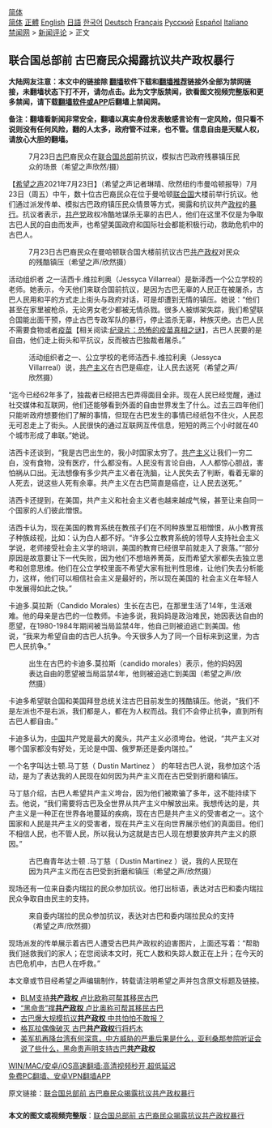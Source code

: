  <!-- 面包屑导航 --> <div class="breadcrumb"><!-- GTranslate: https://gtranslate.io/ -->  <div class="switcher notranslate">  <div class="selected">  <a href="#" onclick="return false;"> 简体</a>  </div>  <div class="option">  <a href="https://www.bannedbook.org" onclick="doGTranslate('zh-CN|zh-CN');jQuery('div.switcher div.selected a').html(jQuery(this).html());return false;" title="简体中文" class="nturl selected"> 简体</a>  <a href="https://www.bannedbook.org/zh-tw/" onclick="doGTranslate('zh-CN|zh-TW');jQuery('div.switcher div.selected a').html(jQuery(this).html());return false;" title="繁體中文" class="nturl"> 正體</a>  <a href="https://www.bannedbook.org/en/" onclick="doGTranslate('zh-CN|en');jQuery('div.switcher div.selected a').html(jQuery(this).html());return false;" title="English" class="nturl"> English</a>  <a href="https://www.bannedbook.org/ja/" onclick="doGTranslate('zh-CN|ja');jQuery('div.switcher div.selected a').html(jQuery(this).html());return false;" title="日本語" class="nturl"> 日語</a>  <a href="https://www.bannedbook.org/ko/" onclick="doGTranslate('zh-CN|ko');jQuery('div.switcher div.selected a').html(jQuery(this).html());return false;" title="한국어" class="nturl"> 한국어</a>  <a href="https://www.bannedbook.org/de/" onclick="doGTranslate('zh-CN|de');jQuery('div.switcher div.selected a').html(jQuery(this).html());return false;" title="Deutsch" class="nturl"> Deutsch</a>  <a href="https://www.bannedbook.org/fr/" onclick="doGTranslate('zh-CN|fr');jQuery('div.switcher div.selected a').html(jQuery(this).html());return false;" title="Français" class="nturl"> Français</a>  <a href="https://www.bannedbook.org/ru/" onclick="doGTranslate('zh-CN|ru');jQuery('div.switcher div.selected a').html(jQuery(this).html());return false;" title="Русский" class="nturl"> Русский</a>  <a href="https://www.bannedbook.org/es/" onclick="doGTranslate('zh-CN|es');jQuery('div.switcher div.selected a').html(jQuery(this).html());return false;" title="Español" class="nturl"> Español</a>  <a href="https://www.bannedbook.org/it/" onclick="doGTranslate('zh-CN|it');jQuery('div.switcher div.selected a').html(jQuery(this).html());return false;" title="Italiano" class="nturl"> Italiano</a>  </div>  </div>      <div class='breadcrumb-sub'><!-- Breadcrumb NavXT 6.3.0 --> <a href="https://www.bannedbook.org/" class="home">禁闻网</a> &gt; <a href="https://www.bannedbook.org/bnews/comments/" class="category">新闻评论</a> &gt; 正文</div></div><h2>联合国总部前 古巴裔民众揭露抗议共产政权暴行</h2> <p class="notice"><b>大陆网友注意：本文中的链接除 <a href="https://github.com/bannedbook/fanqiang" >翻墙</a>软件下载和<a href="https://github.com/killgcd/justmysocks/blob/master/README.md">翻墙推荐</a>链接外全部为禁网链接，未翻墙状态下打不开，请勿点击。此为文字版禁闻，欲看图文视频完整版和更多禁闻，请下载<a href="https://github.com/bannedbook/fanqiang">翻墙软件或APP</a>后翻墙上禁闻网。</p><p>备注：翻墙看新闻非常安全，翻墙以真实身份发表敏感言论有一定风险，但只看不说则没有任何风险，翻的人太多，政府管不过来，也不管。信息自由是天赋人权，请放心大胆的翻墙。</b></p>  <div class="entry"> <figure> <p><figcaption>7月23日<a href="https://www.bannedbook.org/bnews/tag/%e5%8f%a4%e5%b7%b4/" class="st_tag internal_tag" rel="tag" title="标签 古巴 下的日志">古巴</a>裔民众在<a href="https://www.bannedbook.org/bnews/tag/%e8%81%94%e5%90%88%e5%9b%bd%e6%80%bb%e9%83%a8/" class="st_tag internal_tag" rel="tag" title="标签 联合国总部 下的日志">联合国总部</a>前抗议，模拟古巴政府残暴镇压民众的场景（希望之声欣然/摄）</figcaption></figure> <p>【<span class='wp_keywordlink_affiliate'><a href="https://www.soundofhope.org" title="希望之声" target="_blank">希望之声</a></span>2021年7月23日】（希望之声记者琳晴、欣然纽约市曼哈顿报导）7月23日（周五）中午，数十位古巴裔民众在位于曼哈顿<a href="https://www.bannedbook.org/bnews/tag/%e8%81%94%e5%90%88%e5%9b%bd/" class="st_tag internal_tag" rel="tag" title="标签 联合国 下的日志">联合国</a>大楼前举行抗议。他们通过派发传单、模拟古巴政府镇压民众情景等方式，揭露和抗议共产<a href="https://www.bannedbook.org/bnews/tag/%e6%94%bf%e6%9d%83/" class="st_tag internal_tag" rel="tag" title="标签 政权 下的日志">政权</a>的<a href="https://www.bannedbook.org/bnews/tag/%E6%9A%B4%E8%A1%8C/" class="st_tag internal_tag" rel="tag" title="标签 暴行 下的日志">暴行</a>。抗议者表示，<a href="https://www.bannedbook.org/bnews/tag/%e5%85%b1%e4%ba%a7%e5%85%9a/" class="st_tag internal_tag" rel="tag" title="标签 共产党 下的日志">共产党</a>政权冷酷地谋杀无辜的古巴人，他们在这里不仅是为争取古巴人民的自由而发声，也希望美国政府和国际社会都能积极行动，救助危机中的古巴人。</p> <figure><figcaption>7月23日古巴裔民众在曼哈顿联合国大楼前抗议古巴<a href="https://www.bannedbook.org/bnews/tag/%E5%85%B1%E4%BA%A7%E6%94%BF%E6%9D%83/" class="st_tag internal_tag" rel="tag" title="标签 共产政权 下的日志">共产政权</a>对民众的残酷镇压（希望之声/欣然摄）</figcaption></figure> <p>活动组织者 之一洁西卡.维拉利奥（Jessyca Villarreal）是新泽西一个公立学校的老师。她表示，今天他们来联合国前抗议，是因为古巴无辜的人民正在被屠杀，古巴人民用和平的方式走上街头与政府对话，可是却遭到无情的镇压。她说：“他们甚至在家里被枪杀，无论男女老少都被无情杀戮。很多人被绑架失踪，我们希望联合国能出面干预，停止古巴专政军队的暴行，停止滥杀无辜，种族灭绝。古巴人民不需要食物或者<span class='wp_keywordlink'><a href="https://www.bannedbook.org/bnews/tculture/20160630/551027.html" title="疫苗" target="_blank">疫苗</a></span>【相关阅读:<a href='https://www.bannedbook.org/bnews/topimagenews/20180408/925060.html' target='_blank'>纪录片：恐怖的疫苗真相之谜</a>】，古巴人民要的是自由，他们走上街头和平抗议，反而被古巴独裁者屠杀。”</p> <figure><figcaption>活动组织者之一、公立学校的老师洁西卡.维拉利奥（Jessyca Villarreal）说，<a href="https://www.bannedbook.org/bnews/tag/%e5%85%b1%e4%ba%a7%e4%b8%bb%e4%b9%89/" class="st_tag internal_tag" rel="tag" title="标签 共产主义 下的日志">共产主义</a>在古巴是癌症，让人民去送死（希望之声/欣然摄）</figcaption></figure> <p>“迄今已经62年多了，独裁者已经把古巴弄得面目全非。现在人民已经觉醒，通过社交媒体和互联网，他们还能够看到外面的自由世界发生了什么。过去三四年他们只能听政府想要他们了解的事情，但现在古巴发生的事情已经纸包不住火，人民忍无可忍走上了街头。人民很快的通过互联网互传信息，短短的两三个小时就在40个城市形成了串联。”她说。</p> <p>洁西卡还谈到，“我是古巴出生的，我小时国家太穷了。<span class='wp_keywordlink'><a href="https://www.bannedbook.org/forum2/topic6177.html" title="《共产主义的终极目的》" target="_blank">共产主义</a></span>让我们一穷二白，没有食物，没有医疗，什么都没有。人民没有言论自由，人人都惊心胆战，害怕祸从口出。无法想像有多少共产主义者在洗脑，让人民失去了判断，看着无辜的人死去，说这些人死有余辜。共产主义在古巴简直是癌症，让人民去送死。”</p>  <p>洁西卡还提到，在美国，共产主义和社会主义者也越来越成气候，甚至让来自同一个国家的人们彼此憎恨。</p> <p>洁西卡认为，现在美国的教育系统在教孩子们在不同种族里互相憎恨，从小教育孩子种族歧视，比如：认为白人都不好。“许多公立教育系统的领导人支持社会主义学说，老师接受社会主义学的培训，美国的教育已经很早前就走入了衰落。”“部分原因是故意要让下一代失败，因为他们不想培养菁英，反而希望大家都失去独立思考和创意思维。他们在公立学校里面不希望大家有批判性思维，让他们失去分析能力，这样，他们可以相信社会主义是最好的，所以现在美国的 社会主义在年轻人中发展得如此之快。”</p> <p>卡迪多.莫拉斯（Candido Morales）生长在古巴，在那里生活了14年，生活艰难。他的母亲是古巴的一位教师。卡迪多说，我妈妈是政治难民，她因表达自由的愿望，在1980-1984年期间被当局监禁4年，他自己则被迫逃亡到美国。他说，“我来为希望自由的古巴人抗争。今天很多人为了同一个目标来到这里，为古巴人民抗争。”</p> <figure><figcaption>出生在古巴的卡迪多.莫拉斯（candido morales）表示，他的妈妈因表达自由的愿望被当局监禁4年，他则被迫逃亡到美国（希望之声/欣然摄）</figcaption></figure> <p>卡迪多希望联合国和美国拜登总统关注古巴目前发生的残酷镇压。他说，“我们不是左派也不是右派，我们都是人，都在为人权而战。我们不会停止抗争，直到所有古巴人都自由。”</p>  <p>卡迪多认为，<span class='wp_keywordlink_affiliate'><a href="https://www.bannedbook.org/" title="中国" target="_blank">中国</a></span>共产党是最大的魔头，共产主义必须垮台。他说，“共产主义对哪个国家都没有好处，无论是中国、俄罗斯还是委内瑞拉。”</p> <p>一个名字叫达士顿.马丁慈（ Dustin Martinez ） 的年轻古巴人说，我参加这个活动，是为了表达我的人民现在如何因为共产主义而在古巴受到折磨和镇压。</p> <p>马丁慈介绍，古巴人希望共产主义垮台，因为他们被欺骗了多年，这不能持续下去。他说，“我们需要将古巴及全世界从共产主义中解放出来。我想传达的是，共产主义是一种正在世界各地蔓延的疾病，现在古巴是共产主义的受害者之一。这个国家和人民是共产主义的受害者，现在共产主义在向世界展示他们的真面目。他们不相信人民，也不管人民，所以我认为这就是古巴人现在想要放弃共产主义的原因。”</p> <figure><figcaption>古巴裔青年达士顿 .马丁慈（ Dustin Martinez ）说，我的人民现在因为共产主义而在古巴受到折磨和镇压（希望之声/欣然摄）</figcaption></figure> <p>现场还有一位来自委内瑞拉的民众参加抗议。他打出标语，表达对古巴和委内瑞拉民众争取自由民主的支持。</p>  <figure><figcaption>来自委内瑞拉的民众参加抗议，表达对古巴和委内瑞拉民众的支持（希望之声/欣然摄）</figcaption></figure> <p>现场派发的传单展示着古巴人遭受古巴共产政权的迫害图片，上面还写着：“帮助我们拯救我们的家人；在您阅读本文时，死亡人数和失踪人数正在上升；在今天的古巴危机中，古巴人在呼救。”</p> <p>本文章或节目经希望之声编辑制作，转载请注明希望之声并包含原文标题及链接。 </p> <ul class='op-related-articles' title='相关阅读'> <li><a href='https://www.bannedbook.org/bnews/taiwannews/20210718/1589314.html' target='_blank'>BLM支持<b>共产政权</b> 卢比欧称可帮其移民古巴</a></li> <li><a href='https://www.bannedbook.org/bnews/bannedvideo/20210717/1588836.html' target='_blank'>“黑命贵”撑<b>共产政权</b> 卢比奥称可帮其移民古巴</a></li> <li><a href='https://www.bannedbook.org/bnews/taiwannews/20210716/1588207.html' target='_blank'>古巴爆大规模抗议<b>共产政权</b> 中共怕怕不敢报？</a></li> <li><a href='https://www.bannedbook.org/bnews/comments/20210716/1588196.html' target='_blank'>格瓦拉偶像破灭 古巴<b>共产政权</b>行将朽木</a></li> <li><a href='https://www.bannedbook.org/bnews/bannedvideo/20210716/1588154.html' target='_blank'>美军机再降台湾有何深意，中方威胁的严重后果是什么，亚利桑那参院听证会说了些什么，黑命贵声明支持古巴<b>共产政权</b></a></li> </ul> <p class="texttj"> <a href="https://github.com/bannedbook/fanqiang/wiki/V2ray%E6%9C%BA%E5%9C%BA" target="_blank">WIN/MAC/安卓/iOS高速翻墙:高清视频秒开,超低延迟</a><br/> <a href="https://github.com/bannedbook/fanqiang/wiki/%E7%A6%81%E9%97%BB%E7%BD%91%E5%AE%89%E5%8D%93%E7%BF%BB%E5%A2%99%E6%96%B0%E9%97%BBAPP" target="_blank">免费PC翻墙、安卓VPN翻墙APP</a></p><p>原文链接：<a class="src_link"  href="https://www.soundofhope.org/post/528761" target="_blank">联合国总部前 古巴裔民众揭露抗议共产政权暴行</a></p> <a name='sharetosocial'></a>  <div style="margin-bottom:5px;padding-bottom:5px;clear:both"> <div id="archive-pix-1" class="banner-ads"> <!-- AuctionX Display platform tag START --> <div id="26318x728x90x621x_ADSLOT2" clicktrack="%%CLICK_URL_ESC%%"></div> <!-- AuctionX Display platform tag END --> </div> <div id="archive-pix-2" class="banner-ads"> <!-- AuctionX Display platform tag START --> <div id="26315x300x250x621x_ADSLOT2" clicktrack="%%CLICK_URL_ESC%%"></div> <!-- AuctionX Display platform tag END --> </div> </div>  <div id="archive-pix-1" class="banner-ads"> <!-- AuctionX Display platform tag START --> <div id="26318x728x90x621x_ADSLOT3" clicktrack="%%CLICK_URL_ESC%%"></div> <!-- AuctionX Display platform tag END --> </div> <div><b>本文的图文或视频完整版</b>：<a href='https://www.bannedbook.org/bnews/comments/20210724/1593287.html'>联合国总部前 古巴裔民众揭露抗议共产政权暴行</a></div>  </div><!--END ENTRY--> 